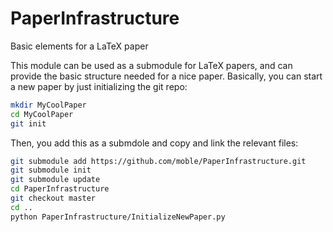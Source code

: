 PaperInfrastructure
===================

Basic elements for a LaTeX paper

This module can be used as a submodule for LaTeX papers, and can
provide the basic structure needed for a nice paper.  Basically, you
can start a new paper by just initializing the git repo:
```bash
mkdir MyCoolPaper
cd MyCoolPaper
git init
```
Then, you add this as a submdole and copy and link the relevant files:
```bash
git submodule add https://github.com/moble/PaperInfrastructure.git
git submodule init
git submodule update
cd PaperInfrastructure
git checkout master
cd ..
python PaperInfrastructure/InitializeNewPaper.py
```
